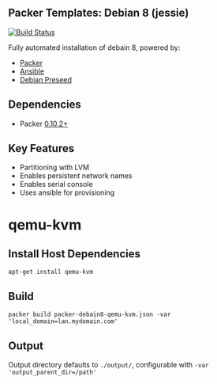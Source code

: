 Packer Templates: Debian 8 (jessie)
-----------------------------------

[![Build Status](https://travis-ci.org/bramford/packer-debian8.svg?branch=master)](https://travis-ci.org/bramford/packer-debian8)
 
Fully automated installation of debain 8, powered by:

- [Packer](https://www.packer.io/intro/index.html)
- [Ansible](http://docs.ansible.com/ansible/index.html)
- [Debian Preseed](https://wiki.debian.org/DebianInstaller/Preseed)

## Dependencies
 
 - Packer [0.10.2+](https://releases.hashicorp.com/packer/)

## Key Features

- Partitioning with LVM
- Enables persistent network names
- Enables serial console
- Uses ansible for provisioning
 
# qemu-kvm

## Install Host Dependencies

    apt-get install qemu-kvm

## Build
 
    packer build packer-debain8-qemu-kvm.json -var 'local_domain=lan.mydomain.com'
 
## Output
 
Output directory defaults to `./output/`, configurable with `-var 'output_parent_dir=/path'`
